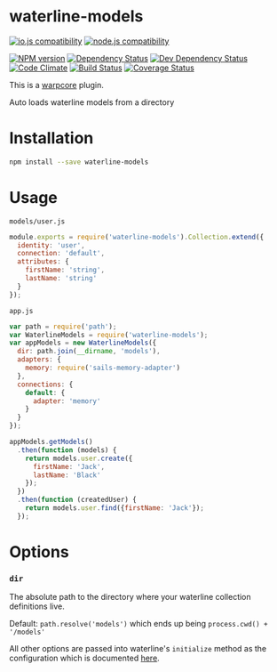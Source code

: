 # waterline-models

[![io.js compatibility](https://img.shields.io/badge/io.js-compatible-brightgreen.svg?style=flat)](https://iojs.org/)
[![node.js compatibility](https://img.shields.io/badge/node.js-compatible-brightgreen.svg?style=flat)](https://nodejs.org/)

[![NPM version](http://img.shields.io/npm/v/waterline-models.svg?style=flat)](https://www.npmjs.org/package/waterline-models)
[![Dependency Status](http://img.shields.io/david/ksmithut/waterline-models.svg?style=flat)](https://david-dm.org/ksmithut/waterline-models)
[![Dev Dependency Status](http://img.shields.io/david/dev/ksmithut/waterline-models.svg?style=flat)](https://david-dm.org/ksmithut/waterline-models#info=devDependencies&view=table)
[![Code Climate](http://img.shields.io/codeclimate/github/ksmithut/waterline-models.svg?style=flat)](https://codeclimate.com/github/ksmithut/waterline-models)
[![Build Status](http://img.shields.io/travis/ksmithut/waterline-models/master.svg?style=flat)](https://travis-ci.org/ksmithut/waterline-models)
[![Coverage Status](http://img.shields.io/codeclimate/coverage/github/ksmithut/waterline-models.svg?style=flat)](https://codeclimate.com/github/ksmithut/waterline-models)

This is a [warpcore](https://github.com/warpcorejs/warpcore) plugin.

Auto loads waterline models from a directory

# Installation

```bash
npm install --save waterline-models
```

# Usage

`models/user.js`

```js
module.exports = require('waterline-models').Collection.extend({
  identity: 'user',
  connection: 'default',
  attributes: {
    firstName: 'string',
    lastName: 'string'
  }
});
```

`app.js`

```js
var path = require('path');
var WaterlineModels = require('waterline-models');
var appModels = new WaterlineModels({
  dir: path.join(__dirname, 'models'),
  adapters: {
    memory: require('sails-memory-adapter')
  },
  connections: {
    default: {
      adapter: 'memory'
    }
  }
});

appModels.getModels()
  .then(function (models) {
    return models.user.create({
      firstName: 'Jack',
      lastName: 'Black'
    });
  })
  .then(function (createdUser) {
    return models.user.find({firstName: 'Jack'});
  });
```

# Options

### `dir`

The absolute path to the directory where your waterline collection definitions
live.

Default: `path.resolve('models')` which ends up being `process.cwd() + '/models'`

All other options are passed into waterline's `initialize` method as the
configuration which is documented
[here](https://github.com/balderdashy/waterline-docs/blob/master/introduction/getting-started.md).
